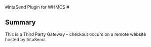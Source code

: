 #IntaSend Plugin for WHMCS #

## Summary ##

This is a Third Party Gateway - checkout occurs on a remote website hosted by IntaSend.

